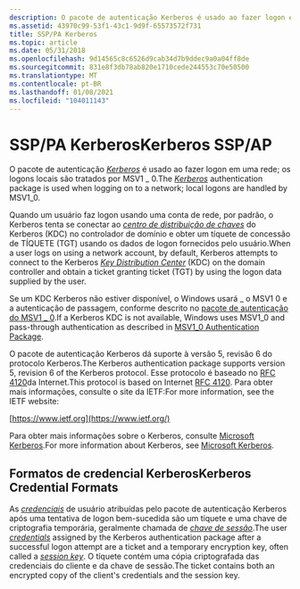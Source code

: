 ```yaml
---
description: O pacote de autenticação Kerberos é usado ao fazer logon em uma rede; os logons locais são tratados por MSV1 \_ 0.
ms.assetid: 43970c99-53f1-43c1-9d9f-65573572f731
title: SSP/PA Kerberos
ms.topic: article
ms.date: 05/31/2018
ms.openlocfilehash: 9d14565c8c6526d9cab34d7b9ddec9a0a04ff8de
ms.sourcegitcommit: 831e8f3db78ab820e1710cede244553c70e50500
ms.translationtype: MT
ms.contentlocale: pt-BR
ms.lasthandoff: 01/08/2021
ms.locfileid: "104011143"
---
```

# <a name="kerberos-sspap"></a><span data-ttu-id="67e60-103">SSP/PA Kerberos</span><span class="sxs-lookup"><span data-stu-id="67e60-103">Kerberos SSP/AP</span></span>

<span data-ttu-id="67e60-104">O pacote de autenticação [*Kerberos*](../secgloss/k-gly.md) é usado ao fazer logon em uma rede; os logons locais são tratados por MSV1 \_ 0.</span><span class="sxs-lookup"><span data-stu-id="67e60-104">The [*Kerberos*](../secgloss/k-gly.md) authentication package is used when logging on to a network; local logons are handled by MSV1\_0.</span></span>

<span data-ttu-id="67e60-105">Quando um usuário faz logon usando uma conta de rede, por padrão, o Kerberos tenta se conectar ao [*centro de distribuição de chaves*](../secgloss/k-gly.md) do Kerberos (KDC) no controlador de domínio e obter um tíquete de concessão de TÍQUETE (TGT) usando os dados de logon fornecidos pelo usuário.</span><span class="sxs-lookup"><span data-stu-id="67e60-105">When a user logs on using a network account, by default, Kerberos attempts to connect to the Kerberos [*Key Distribution Center*](../secgloss/k-gly.md) (KDC) on the domain controller and obtain a ticket granting ticket (TGT) by using the logon data supplied by the user.</span></span>

<span data-ttu-id="67e60-106">Se um KDC Kerberos não estiver disponível, o Windows usará \_ o MSV1 0 e a autenticação de passagem, conforme descrito no [pacote de autenticação do MSV1 \_ 0](msv1-0-authentication-package.md).</span><span class="sxs-lookup"><span data-stu-id="67e60-106">If a Kerberos KDC is not available, Windows uses MSV1\_0 and pass-through authentication as described in [MSV1\_0 Authentication Package](msv1-0-authentication-package.md).</span></span>

<span data-ttu-id="67e60-107">O pacote de autenticação Kerberos dá suporte à versão 5, revisão 6 do protocolo Kerberos.</span><span class="sxs-lookup"><span data-stu-id="67e60-107">The Kerberos authentication package supports version 5, revision 6 of the Kerberos protocol.</span></span> <span data-ttu-id="67e60-108">Esse protocolo é baseado no [RFC 4120](https://www.ietf.org/rfc/rfc4120.txt)da Internet.</span><span class="sxs-lookup"><span data-stu-id="67e60-108">This protocol is based on Internet [RFC 4120](https://www.ietf.org/rfc/rfc4120.txt).</span></span> <span data-ttu-id="67e60-109">Para obter mais informações, consulte o site da IETF:</span><span class="sxs-lookup"><span data-stu-id="67e60-109">For more information, see the IETF website:</span></span>

[https://www.ietf.org](https://www.ietf.org/)

<span data-ttu-id="67e60-110">Para obter mais informações sobre o Kerberos, consulte [Microsoft Kerberos](microsoft-kerberos.md).</span><span class="sxs-lookup"><span data-stu-id="67e60-110">For more information about Kerberos, see [Microsoft Kerberos](microsoft-kerberos.md).</span></span>

## <a name="kerberos-credential-formats"></a><span data-ttu-id="67e60-111">Formatos de credencial Kerberos</span><span class="sxs-lookup"><span data-stu-id="67e60-111">Kerberos Credential Formats</span></span>

<span data-ttu-id="67e60-112">As [*credenciais*](../secgloss/c-gly.md) de usuário atribuídas pelo pacote de autenticação Kerberos após uma tentativa de logon bem-sucedida são um tíquete e uma chave de criptografia temporária, geralmente chamada de [*chave de sessão*](../secgloss/s-gly.md).</span><span class="sxs-lookup"><span data-stu-id="67e60-112">The user [*credentials*](../secgloss/c-gly.md) assigned by the Kerberos authentication package after a successful logon attempt are a ticket and a temporary encryption key, often called a [*session key*](../secgloss/s-gly.md).</span></span> <span data-ttu-id="67e60-113">O tíquete contém uma cópia criptografada das credenciais do cliente e da chave de sessão.</span><span class="sxs-lookup"><span data-stu-id="67e60-113">The ticket contains both an encrypted copy of the client's credentials and the session key.</span></span>

 

 
